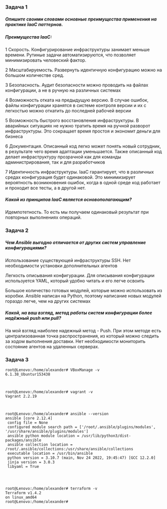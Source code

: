 ### Задача 1

##### Опишите своими словами основные преимущества применения на практике IaaC паттернов.

##### Преимущества IaaC:

1 Скорость. Конфигурирование инфраструктуры занимает меньше времени. Рутиные задачи автоматизируются, что позволяет минимизировать человеский фактор.

2 Масштабируемость. Развернуть идентичную конфигурацию можно на большом количестве сред.

3 Безопасность. Аудит безопасности можно проводить на файлах конфигурации, а не в ручную на различных системах

4 Возможность отката на предыдущую версию. В случае ошибок, файлы конфигурации хранятся в системе контроля версии и их с легкостью можно откатить до последней рабочей версии

5 Возможность быстрого восстановления инфраструктуры. В аварийных ситуациях не нужно тратить время на ручной разворот инфраструктуры. Это сокращает время простоя и экономит деньги для бизнеса

6 Документация. Описанный код легко может понять новый сотрудник, в результате чего время адаптации уменьшается. Также описанный код делает инфраструктуру прозрачной как для команды администрирования, так и для разработчиков

7 Идентичность инфраструктуры. IaaC гарантирует, что в различных средах конфигурация будет одинаковой. Это минимизирует вероятность возникновения ошибок, когда в одной среде код работает и проходит все тесты, а в другой нет.

##### Какой из принципов IaaC является основополагающим?

Идемпотетность. То есть мы получаем одинаковый результат при повторных выполнениях операций.

### Задача 2
##### Чем Ansible выгодно отличается от других систем управление конфигурациями?

Использование существующей инфраструктуры SSH. Нет необходимости установки дополнительных агентов

Легкость описывания конфигурации. Для описывания конфигурации используется YAML, который удобно читать и его легче освоить

Большое количество готовых модулей, которые можно использовать из коробки. Ansible написан на Python, поэтому написание новых модулей гораздо легче, чем на других системах

##### Какой, на ваш взгляд, метод работы систем конфигурации более надёжный push или pull?

На мой взгляд наиболее надежный метод - Push. При этом методе есть централизованная точка распространения, из который можно следить за ходом выполнения доставки. Нет необходимости мониторить состояние агентов на удаленных серверах.


### Задача 3


    root@Lenovo:/home/alexander# VBoxManage -v
    6.1.38_Ubuntur153438
     


    root@Lenovo:/home/alexander# vagrant -v
    Vagrant 2.2.19

 
 
    root@Lenovo:/home/alexander# ansible --version
    ansible [core 2.12.4]
     config file = None
     configured module search path = ['/root/.ansible/plugins/modules', '/usr/share/ansible/plugins/modules']
     ansible python module location = /usr/lib/python3/dist-packages/ansible
     ansible collection location = /root/.ansible/collections:/usr/share/ansible/collections
     executable location = /usr/bin/ansible
     python version = 3.10.7 (main, Nov 24 2022, 19:45:47) [GCC 12.2.0]
     jinja version = 3.0.3
     libyaml = True
 
 
 
  
    root@Lenovo:/home/alexander# terraform -v
    Terraform v1.4.2
    on linux_amd64
    root@Lenovo:/home/alexander# 

